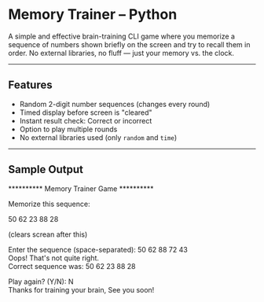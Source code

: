 # Memory Trainer – Python

A simple and effective brain-training CLI game where you memorize a sequence of numbers shown briefly on the screen and try to recall them in order. No external libraries, no fluff — just your memory vs. the clock.

---

## Features

-  Random 2-digit number sequences (changes every round)
-  Timed display before screen is "cleared"
-  Instant result check: Correct or incorrect
-  Option to play multiple rounds
-  No external libraries used (only `random` and `time`)

---

## Sample Output
********** Memory Trainer Game **********<br>

Memorize this sequence:<br>

50 62 23 88 28<br>

(clears screan after this)<br>

Enter the sequence (space-separated): 50 62 88 72 43<br>
Oops! That's not quite right.<br>
Correct sequence was: 50 62 23 88 28<br>

Play again? (Y/N): N<br>
Thanks for training your brain, See you soon!
